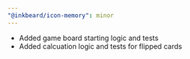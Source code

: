 ```yaml
---
"@inkbeard/icon-memory": minor
---
```


- Added game board starting logic and tests
- Added calcuation logic and tests for flipped cards
